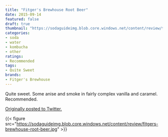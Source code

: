 ```yaml
---
title: "Fitger's Brewhouse Root Beer"
date: 2015-09-14
featured: false
draft: true
thumbnail: "https://sodaguideimg.blob.core.windows.net/content/review/thumbs/fitgers-brewhouse-root-beer.jpg"
categories:
- soda
- water
- kombucha
- other
ratings:
- Recommended
tags:
- Quite Sweet
brands:
- Fitger's Brewhouse
---
```


Quite sweet. Some anise and smoke in fairly complex vanilla and caramel. Recommended.

[Originally posted to Twitter.](https://twitter.com/Cavorter/status/643482356876095488)

{{< figure src="https://sodaguideimg.blob.core.windows.net/content/review/fitgers-brewhouse-root-beer.jpg" >}}

